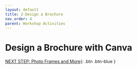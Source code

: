 ```yaml
---
layout: default
title: 2-Design a Brochure
nav_order: 4
parent: Workshop Activities
---
```

# Design a Brochure with Canva 

[NEXT STEP: Photo Frames and More](canva-photo-frames.html){: .btn .btn-blue }
